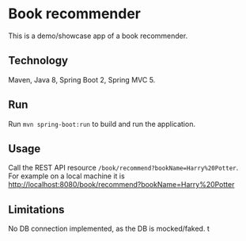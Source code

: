 # Book recommender

This is a demo/showcase app of a book recommender.

## Technology
Maven, Java 8, Spring Boot 2, Spring MVC 5.

## Run
Run `mvn spring-boot:run` to build and run the application.

## Usage
Call the REST API resource `/book/recommend?bookName=Harry%20Potter`.  
For example on a local machine it is <http://localhost:8080/book/recommend?bookName=Harry%20Potter>

## Limitations
No DB connection implemented, as the DB is mocked/faked.
t